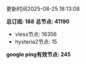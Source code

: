更新时间2025-08-25 18:13:08

**总订阅: 188**
**总节点: 41190**
- vless节点: 16356
- hysteria2节点: 15

**google ping有效节点: 245**
